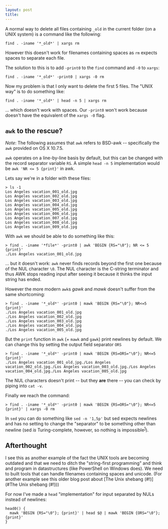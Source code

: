 ```yaml
---
layout: post
title: 
---
```


A normal way to delete all files containing `_old` in the current folder (on a UNIX system)
is a command like the following:

    find . -iname '*_old*' | xargs rm

However this doesn't work for filenames containing spaces as `rm` expects spaces to separate each file.

The solution to this is to add `-print0` to the `find` command and `-0` to `xargs`:

    find . -iname '*_old*' -print0 | xargs -0 rm

Now my problem is that I only want to delete the first 5 files.
The "UNIX way" is to do something like:

    find . -iname '*_old*' | head -n 5 | xargs rm

... which doesn't work with spaces. Our `-print0` won't work
because doesn't have the equivalent of the `xargs -0` flag.

## `awk` to the rescue?
_Note_: The following assumes that `awk` refers to BSD-awk -- specifically the `awk` provided
on OS X 10.7.5.

`awk` operates on a line-by-line basis by default, but this can be changed with the record separator variable `RS`.
A simple `head -n 5` implementation would be `awk 'NR <= 5 {print}'` in awk.

Lets say we're in a folder with these files:

    > ls -1
    Los Angeles vacation_001_old.jpg
    Los Angeles vacation_002_old.jpg
    Los Angeles vacation_003_old.jpg
    Los Angeles vacation_004_old.jpg
    Los Angeles vacation_005_old.jpg
    Los Angeles vacation_006_old.jpg
    Los Angeles vacation_007_old.jpg
    Los Angeles vacation_008_old.jpg
    Los Angeles vacation_009_old.jpg

With `awk` we should be able to do something like this:

    > find . -iname '*file*' -print0 | awk 'BEGIN {RS="\0"}; NR <= 5 {print}'
    ./Los Angeles vacation_001_old.jpg

... but it doesn't work: `awk` never finds records beyond the first one because of the NUL character `\0`.
The NUL character is the C-string terminator and thus AWK stops reading input after seeing it because it thinks
the input string has ended.

However the more modern `awk`s _gawk_ and _mawk_ doesn't suffer from the same shortcoming:

    > find . -iname '*_old*' -print0 | mawk 'BEGIN {RS="\0"}; NR<=5 {print}'
    ./Los Angeles vacation_001_old.jpg
    ./Los Angeles vacation_002_old.jpg
    ./Los Angeles vacation_003_old.jpg
    ./Los Angeles vacation_004_old.jpg
    ./Los Angeles vacation_005_old.jpg

But the `print` function in `awk` (+ `mawk` and `gawk`) print newlines by default. We can change this by
setting the output field separator `ORS`

    > find . -iname '*_old*' -print0 | mawk 'BEGIN {RS=ORS="\0"}; NR<=5 {print}'
    ./Los Angeles vacation_001_old.jpg./Los Angeles vacation_002_old.jpg./Los Angeles vacation_003_old.jpg./Los Angeles vacation_004_old.jpg./Los Angeles vacation_005_old.jpg

The NUL characters doesn't print -- but they **are** there -- you can check by piping into `cat -v`.

Finally we reach the command:

    > find . -iname '*_old*' -print0 | mawk 'BEGIN {RS=ORS="\0"}; NR<=5 {print}' | xargs -0 rm

In `sed` you can do something like `sed -n '1,5p'` but sed expects newlines and has no setting to change
the "separator" to be something other than newline
(sed _is_ Turing-complete, however, so nothing is impossible<sup>[1][sed-turing-complete]</sup>).

## Afterthought
I see this as another example of the fact the UNIX tools are becoming outdated
and that we need to ditch the "string-first programming" and think and program
in datastructures (like PowerShell on Windows does).
We need to built tools that can handle filenames containing spaces and unicode.
(For another example see this older blog post about [The Unix shebang (#!)](#The Unix shebang (#!)))

For now I've made a `head` "implementation" for input separated by NULs instead
of newlines:

    head0() {
      mawk 'BEGIN {RS="\0"}; {print}' | head $@ | mawk 'BEGIN {ORS="\0"}; {print}'
    }

[sed-turing-complete]: http://www.catonmat.net/blog/proof-that-sed-is-turing-complete/
